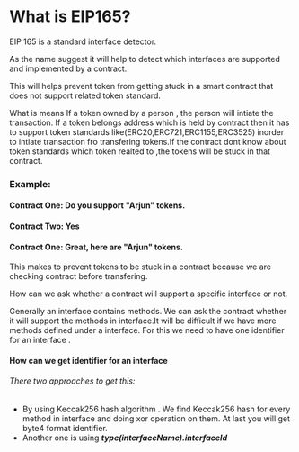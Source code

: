 # What is EIP165?

EIP 165 is a standard interface detector.

As the name suggest it will help to detect which interfaces are supported and implemented by a contract.

This will helps prevent token from getting stuck in a smart contract that does not support related token standard.

What is means
 If a token owned by a person , the person will intiate the transaction.
 If a token belongs address which is held by contract then it has to support token standards like(ERC20,ERC721,ERC1155,ERC3525) inorder to intiate transaction fro transfering tokens.If the contract dont know  about token standards which token realted to ,the tokens will be stuck in that contract.

### Example:

#### Contract One: Do you support "Arjun" tokens.

#### Contract Two: Yes

#### Contract One: Great, here are "Arjun" tokens.

This makes to prevent tokens to be stuck in a contract because we are checking contract before transfering.


How can we ask whether a contract will support a specific interface or not.

Generally an interface contains methods. We can ask the contract whether it will support the methods in interface.It will be difficult if we have more methods defined under a interface.
For this we need to have one identifier for an interface .

#### How can we get identifier for an interface
###### There two approaches to get this:
+ By using Keccak256 hash algorithm . We find Keccak256 hash for every method in interface and doing xor operation on them. At last you will get byte4 format identifier.
+ Another one is  using  ***type(interfaceName).interfaceId***
 

 
